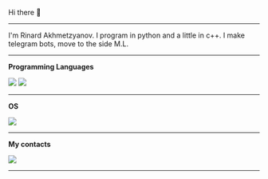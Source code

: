 <p class="center">Hi there 👋</p>

___
I'm Rinard Akhmetzyanov.
I program in python and a little in c++. I make telegram bots, move to the side
M.L.

  
___

__Programming Languages__

<img src="https://img.shields.io/badge/python-000000?style=for-the-badge&logo=python&logoColor=00FFFF"/>
<img src="https://img.shields.io/badge/++-000000?style=for-the-badge&logo=c&logoColor=00FFFF"/>

___

__OS__

<img src="https://img.shields.io/badge/Windows-000000?style=for-the-badge&logo=Windows&logoColor=00FFFF"/>

___


__My contacts__

[<img src="https://img.shields.io/badge/_Telegram_-000000?style=for-the-badge&logo=Telegram&logoColor=00FFFF"/>](https://t.me/rinardahm)
___

